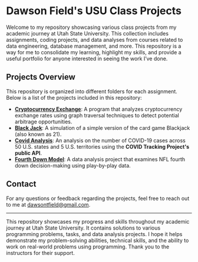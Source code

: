 # Dawson Field's USU Class Projects

Welcome to my repository showcasing various class projects from my academic journey at Utah State University. This collection includes assignments, coding projects, and data analyses from courses related to data engineering, database management, and more. This repository is a way for me to consolidate my learning, highlight my skills, and provide a useful portfolio for anyone interested in seeing the work I’ve done.

## Projects Overview

This repository is organized into different folders for each assignment. Below is a list of the projects included in this repository:

- **[Cryptocurrency Exchange](cryptocurrency_exchange/)**: A program that analyzes cryptocurrency exchange rates using graph traversal techniques to detect potential arbitrage opportunities.
- **[Black Jack](blackjack/)**: A simulation of a simple version of the card game Blackjack (also known as 21).
- **[Covid Analysis](covid_cases/)**: An analysis on the number of COVID-19 cases across 50 U.S. states and 5 U.S. territories using the **COVID Tracking Project's public API**. 
- **[Fourth Down Model](fourth_down_model/)**: A data analysis project that examines NFL fourth down decision-making using play-by-play data.

## Contact

For any questions or feedback regarding the projects, feel free to reach out to me at [dawsontfield@gmail.com](mailto:dawsontfield@gmail.com).

---

This repository showcases my progress and skills throughout my academic journey at Utah State University. It contains solutions to various programming problems, tasks, and data analysis projects. I hope it helps demonstrate my problem-solving abilities, technical skills, and the ability to work on real-world problems using programming. Thank you to the instructors for their support.
